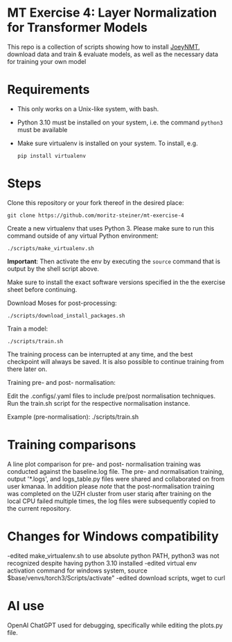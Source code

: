 # MT Exercise 4: Layer Normalization for Transformer Models

This repo is a collection of scripts showing how to install [JoeyNMT](https://github.com/joeynmt/joeynmt), download
data and train & evaluate models, as well as the necessary data for training your own model

# Requirements

- This only works on a Unix-like system, with bash.
- Python 3.10 must be installed on your system, i.e. the command `python3` must be available
- Make sure virtualenv is installed on your system. To install, e.g.

    `pip install virtualenv`

# Steps

Clone this repository or your fork thereof in the desired place:

    git clone https://github.com/moritz-steiner/mt-exercise-4

Create a new virtualenv that uses Python 3. Please make sure to run this command outside of any virtual Python environment:

    ./scripts/make_virtualenv.sh

**Important**: Then activate the env by executing the `source` command that is output by the shell script above.

Make sure to install the exact software versions specified in the the exercise sheet before continuing.

Download Moses for post-processing:

    ./scripts/download_install_packages.sh


Train a model:

    ./scripts/train.sh

The training process can be interrupted at any time, and the best checkpoint will always be saved. It is also possible to continue training from there later on.

Training pre- and post- normalisation:

Edit the .configs/.yaml files to include pre/post normalisation techniques.
Run the train.sh script for the respective normalisation instance. 

Example (pre-normalisation): ./scripts/train.sh

# Training comparisons

A line plot comparison for pre- and post- normalisation training was conducted against the baseline.log file. 
The pre- and normalisation training, output '*.logs', and logs_table.py files were shared and collaborated on from user kmanaa.
In addition please *note* that the post-normalisation training was completed on the UZH cluster from user stariq after training on the local CPU failed multiple times, the log files were subsequently copied to the current repository.

# Changes for Windows compatibility

-edited make_virtualenv.sh to use absolute python PATH, python3 was not recognized despite having python 3.10 installed
-edited virtual env activation command for windows system, source $base/venvs/torch3/Scripts/activate"
-edited download scripts, wget to curl

# AI use

OpenAI ChatGPT used for debugging, specifically while editing the plots.py file.